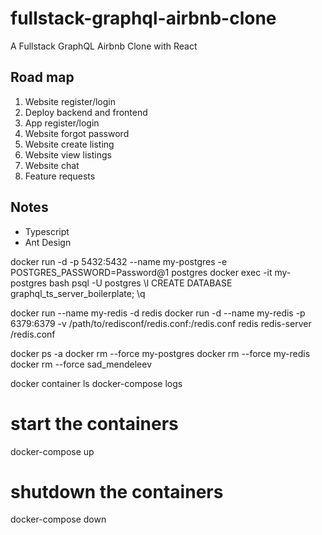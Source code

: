 # fullstack-graphql-airbnb-clone
A Fullstack GraphQL Airbnb Clone with React

## Road map

1. Website register/login
2. Deploy backend and frontend
3. App register/login
4. Website forgot password
5. Website create listing
6. Website view listings
7. Website chat
8. Feature requests

## Notes

- Typescript
- Ant Design


docker run -d -p 5432:5432 --name my-postgres -e POSTGRES_PASSWORD=Password@1 postgres
docker exec -it my-postgres bash
psql -U postgres
\l
CREATE DATABASE graphql_ts_server_boilerplate;
\q


docker run --name my-redis -d redis
docker run -d --name my-redis -p 6379:6379  -v /path/to/redisconf/redis.conf:/redis.conf redis redis-server /redis.conf

docker ps -a
docker rm --force my-postgres
docker rm --force my-redis
docker rm --force sad_mendeleev

docker container ls
docker-compose logs

# start the containers
docker-compose up
# shutdown the containers
docker-compose down

